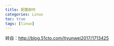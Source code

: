 ```yaml
---
title: 配置邮件
categories: Linux   
toc: true  
tags: [linux]
---
```







转自：http://blog.51cto.com/ityunwei2017/1713425




